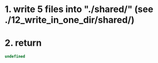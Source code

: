 # 1. write 5 files into "./shared/" (see ./12_write_in_one_dir/shared/)

# 2. return

```js
undefined
```